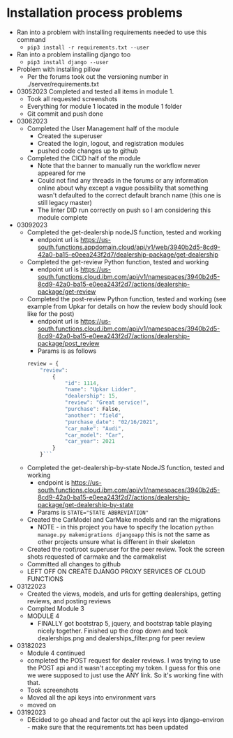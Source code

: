 # Installation process problems
- Ran into a problem with installing requirements needed to use this command
    - ```pip3 install -r requirements.txt --user```
- Ran into a problem installing django too
    - ```pip3 install django --user```
- Problem with installing pillow
    - Per the forums took out the versioning number in ./server/requirements.txt
- 03052023 Completed and tested all items in module 1. 
    - Took all requested screenshots
    - Everything for module 1 located in the module 1 folder
    - Git commit and push done
- 03062023
    - Completed the User Management half of the module
        - Created the superuser
        - Created the login, logout, and registration modules
        - pushed code changes up to github
    - Completed the CICD half of the module
        - Note that the banner to manually run the workflow never appeared for me
        - Could not find any threads in the forums or any information online about why except a vague possibility that something wasn't defaulted to the correct default branch name (this one is still legacy master)
        - The linter DID run correctly on push so I am considering this module complete
- 03092023
    - Completed the get-dealership nodeJS function, tested and working
        - endpoint url is https://us-south.functions.appdomain.cloud/api/v1/web/3940b2d5-8cd9-42a0-ba15-e0eea243f2d7/dealership-package/get-dealership
    - Completed the get-review Python function, tested and working
        - endpoint url is https://us-south.functions.cloud.ibm.com/api/v1/namespaces/3940b2d5-8cd9-42a0-ba15-e0eea243f2d7/actions/dealership-package/get-review
    - Completed the post-review Python function, tested and working (see example from Upkar for details on how the review body should look like for the post)
        - endpoint url is https://us-south.functions.cloud.ibm.com/api/v1/namespaces/3940b2d5-8cd9-42a0-ba15-e0eea243f2d7/actions/dealership-package/post_review
        - Params is as follows 
        ```js
        review = {
            "review": 
                {
                    "id": 1114,
                    "name": "Upkar Lidder",
                    "dealership": 15,
                    "review": "Great service!",
                    "purchase": False,
                    "another": "field",
                    "purchase_date": "02/16/2021",
                    "car_make": "Audi",
                    "car_model": "Car",
                    "car_year": 2021
                }
            }```
    - Completed the get-dealership-by-state NodeJS function, tested and working
        - endpoint is https://us-south.functions.cloud.ibm.com/api/v1/namespaces/3940b2d5-8cd9-42a0-ba15-e0eea243f2d7/actions/dealership-package/get-dealership-by-state
        - Params is ```STATE="STATE ABBREVIATION"```
    - Created the CarModel and CarMake models and ran the migrations
        - NOTE - in this project you have to specify the location ```python manage.py makemigrations djangoapp``` this is not the same as other projects unsure what is different in their skeleton
    - Created the root\root superuser for the peer review. Took the screen shots requested of carmake and the carmakelist
    - Committed all changes to github
    - LEFT OFF ON CREATE DJANGO PROXY SERVICES OF CLOUD FUNCTIONS
- 03122023
    - Created the views, models, and urls for getting dealerships, getting reviews, and posting reviews
    - Complted Module 3
    - MODULE 4
        - FINALLY got bootstrap 5, jquery, and bootstrap table playing nicely together. Finished up the drop down and took dealerships.png and dealerships_filter.png for peer review
- 03182023
    - Module 4 continued
    - completed the POST request for dealer reviews. I was trying to use the POST api and it wasn't accepting my token. I guess for this one we were supposed to just use the ANY link. So it's working fine with that.
    - Took screenshots
    - Moved all the api keys into environment vars
    - moved on
- 03192023
    - DEcided to go ahead and factor out the api keys into django-environ - make sure that the requirements.txt has been updated
    


